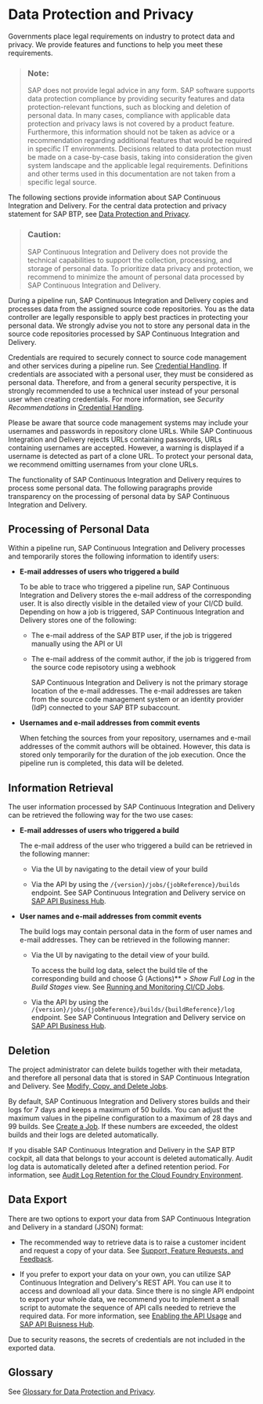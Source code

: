 <!-- loioece763abc3fb4ca39c19f908978cb69c -->

<link rel="stylesheet" type="text/css" href="css/sap-icons.css"/>

# Data Protection and Privacy

Governments place legal requirements on industry to protect data and privacy. We provide features and functions to help you meet these requirements.

> ### Note:  
> SAP does not provide legal advice in any form. SAP software supports data protection compliance by providing security features and data protection-relevant functions, such as blocking and deletion of personal data. In many cases, compliance with applicable data protection and privacy laws is not covered by a product feature. Furthermore, this information should not be taken as advice or a recommendation regarding additional features that would be required in specific IT environments. Decisions related to data protection must be made on a case-by-case basis, taking into consideration the given system landscape and the applicable legal requirements. Definitions and other terms used in this documentation are not taken from a specific legal source.

The following sections provide information about SAP Continuous Integration and Delivery. For the central data protection and privacy statement for SAP BTP, see [Data Protection and Privacy](https://help.sap.com/viewer/65de2977205c403bbc107264b8eccf4b/Cloud/en-US/7e513d31704a4a87831191e504ca850a.html).

> ### Caution:  
> SAP Continuous Integration and Delivery does not provide the technical capabilities to support the collection, processing, and storage of personal data. To prioritize data privacy and protection, we recommend to minimize the amount of personal data processed by SAP Continuous Integration and Delivery.

During a pipeline run, SAP Continuous Integration and Delivery copies and processes data from the assigned source code repositories. You as the data controller are legally responsible to apply best practices in protecting your personal data. We strongly advise you not to store any personal data in the source code repositories processed by SAP Continuous Integration and Delivery.

Credentials are required to securely connect to source code management and other services during a pipeline run. See [Credential Handling](credential-handling-e26a096.md#loioe26a096409e344ad8a134a6eb39d8ee9). If credentials are associated with a personal user, they must be considered as personal data. Therefore, and from a general security perspective, it is strongly recommended to use a technical user instead of your personal user when creating credentials. For more information, see *Security Recommendations* in [Credential Handling](credential-handling-e26a096.md#loioe26a096409e344ad8a134a6eb39d8ee9).

Please be aware that source code management systems may include your usernames and passwords in repository clone URLs. While SAP Continuous Integration and Delivery rejects URLs containing passwords, URLs containing usernames are accepted. However, a warning is displayed if a username is detected as part of a clone URL. To protect your personal data, we recommend omitting usernames from your clone URLs.

The functionality of SAP Continuous Integration and Delivery requires to process some personal data. The following paragraphs provide transparency on the processing of personal data by SAP Continuous Integration and Delivery.

<a name="loioca8276194a65407b80bae43b4faece47"/>

<!-- loioca8276194a65407b80bae43b4faece47 -->

## Processing of Personal Data

Within a pipeline run, SAP Continuous Integration and Delivery processes and temporarily stores the following information to identify users:

-   **E-mail addresses of users who triggered a build**

    To be able to trace who triggered a pipeline run, SAP Continuous Integration and Delivery stores the e-mail address of the corresponding user. It is also directly visible in the detailed view of your CI/CD build. Depending on how a job is triggered, SAP Continuous Integration and Delivery stores one of the following:

    -   The e-mail address of the SAP BTP user, if the job is triggered manually using the API or UI

    -   The e-mail address of the commit author, if the job is triggered from the source code repisotory using a webhook

        SAP Continuous Integration and Delivery is not the primary storage location of the e-mail addresses. The e-mail addresses are taken from the source code management system or an identity provider \(IdP\) connected to your SAP BTP subaccount.


-   **Usernames and e-mail addresses from commit events**

    When fetching the sources from your repository, usernames and e-mail addresses of the commit authors will be obtained. However, this data is stored only temporarily for the duration of the job execution. Once the pipeline run is completed, this data will be deleted.


<a name="loio499058c8dabd4ebba7218a90bffdd901"/>

<!-- loio499058c8dabd4ebba7218a90bffdd901 -->

## Information Retrieval

The user information processed by SAP Continuous Integration and Delivery can be retrieved the following way for the two use cases:

-   **E-mail addresses of users who triggered a build**

    The e-mail address of the user who triggered a build can be retrieved in the following manner:

    -   Via the UI by navigating to the detail view of your build

    -   Via the API by using the `/{version}/jobs/{jobReference}/builds` endpoint. See SAP Continuous Integration and Delivery service on [SAP API Business Hub](https://api.sap.com/api/CloudCiApiSuite/overview).


-   **User names and e-mail addresses from commit events**

    The build logs may contain personal data in the form of user names and e-mail addresses. They can be retrieved in the following manner:

    -   Via the UI by navigating to the detail view of your build.

        To access the build log data, select the build tile of the corresponding build and choose <span class="SAP-icons-V5"></span> \(Actions\)** \> *Show Full Log* in the *Build Stages* view. See [Running and Monitoring CI/CD Jobs](https://help.sap.com/viewer/SAP-Cloud-Platform-Continuous-Integration-and-Delivery/db8521cc85924f78b7e92b1ea69fdf94.html).

    -   Via the API by using the `/{version}/jobs/{jobReference}/builds/{buildReference}/log` endpoint. See SAP Continuous Integration and Delivery service on [SAP API Business Hub](https://api.sap.com/api/CloudCiApiSuite/overview).



<a name="loiob9bc56a3041a4d0fae2d6c98320fd787"/>

<!-- loiob9bc56a3041a4d0fae2d6c98320fd787 -->

## Deletion

The project administrator can delete builds together with their metadata, and therefore all personal data that is stored in SAP Continuous Integration and Delivery. See [Modify, Copy, and Delete Jobs](modify-copy-and-delete-jobs-21fd276.md).

By default, SAP Continuous Integration and Delivery stores builds and their logs for 7 days and keeps a maximum of 50 builds. You can adjust the maximum values in the pipeline configuration to a maximum of 28 days and 99 builds. See [Create a Job](create-a-job-d748920.md). If these numbers are exceeded, the oldest builds and their logs are deleted automatically.

If you disable SAP Continuous Integration and Delivery in the SAP BTP cockpit, all data that belongs to your account is deleted automatically. Audit log data is automatically deleted after a defined retention period. For information, see [Audit Log Retention for the Cloud Foundry Environment](https://help.sap.com/viewer/65de2977205c403bbc107264b8eccf4b/Cloud/en-US/adaefa64228e49ddbe40c15f63a4f74b.html).

<a name="loio3845cad34e294213be4f2335ceb0a05d"/>

<!-- loio3845cad34e294213be4f2335ceb0a05d -->

## Data Export

There are two options to export your data from SAP Continuous Integration and Delivery in a standard \(JSON\) format:

-   The recommended way to retrieve data is to raise a customer incident and request a copy of your data. See [Support, Feature Requests, and Feedback](support-feature-requests-and-feedback-6e10ad4.md).

-   If you prefer to export your data on your own, you can utilize SAP Continuous Integration and Delivery's REST API. You can use it to access and download all your data. Since there is no single API endpoint to export your whole data, we recommend you to implement a small script to automate the sequence of API calls needed to retrieve the required data. For more information, see [Enabling the API Usage](enabling-the-api-usage-1aedc23.md) and [SAP API Buisness Hub](https://api.sap.com/api/CloudCiApiSuite/overview).


Due to security reasons, the secrets of credentials are not included in the exported data.

<a name="loio99f4bba1621247c68aac6e6a7bfb0203"/>

<!-- loio99f4bba1621247c68aac6e6a7bfb0203 -->

## Glossary

See [Glossary for Data Protection and Privacy](https://help.sap.com/viewer/65de2977205c403bbc107264b8eccf4b/Cloud/en-US/a57e0ab085404ef483a8c99e50cbf91e.html).

